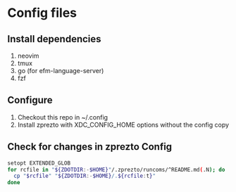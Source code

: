 # Config files

## Install dependencies

1. neovim
2. tmux
3. go (for efm-language-server)
4. fzf

## Configure

1. Checkout this repo in ~/.config
2. Install zprezto with XDC_CONFIG_HOME options without the config copy

## Check for changes in zprezto Config

```bash
setopt EXTENDED_GLOB
for rcfile in "${ZDOTDIR:-$HOME}"/.zprezto/runcoms/^README.md(.N); do
  cp "$rcfile" "${ZDOTDIR:-$HOME}/.${rcfile:t}"
done
```
